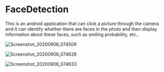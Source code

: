 # FaceDetection

This is an android application that can click a picture through the camera and it can identify whether there are faces in the photo and then display information about these faces, such as smiling probability, etc.,

![Screenshot_20200906_074509](https://user-images.githubusercontent.com/45752419/92316719-9dc2f300-f015-11ea-8554-b0a46921f953.png)

![Screenshot_20200906_074626](https://user-images.githubusercontent.com/45752419/92316723-af0bff80-f015-11ea-8a30-b33fe0455207.png)


![Screenshot_20200906_074633](https://user-images.githubusercontent.com/45752419/92316726-baf7c180-f015-11ea-8c82-4ca1fe944f31.png)
